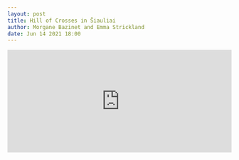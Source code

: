 ```yaml
---
layout: post
title: Hill of Crosses in Šiauliai
author: Morgane Bazinet and Emma Strickland
date: Jun 14 2021 18:00
---
```


<iframe src="https://open.spotify.com/embed/episode/5CnCrrQGcsVKxLbUAV044J?theme=0" width="100%" height="232" frameBorder="0" allowtransparency="true" allow="encrypted-media"></iframe>
